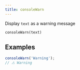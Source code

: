```yaml
---
title: consoleWarn
---
```


<div class="lead">
  Display <code>text</code> as a warning message
</div>

`consoleWarn(text)`

## Examples

```js
consoleWarn('Warning');
// ⚠ Warning
```
